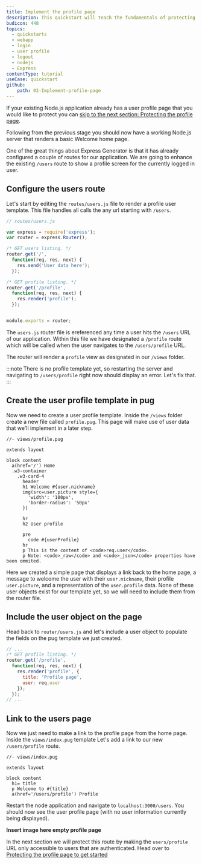 ```yaml
---
title: Implement the profile page
description: This quickstart will teach the fundamentals of protecting parts of a Node.js application. We'll use Auth0 to greatly speed up the implementation of a user system.
budicon: 448
topics:
  - quickstarts
  - webapp
  - login
  - user profile
  - logout
  - nodejs
  - Express
contentType: tutorial
useCase: quickstart
github:
    path: 02-Implement-profile-page
---
```


If your existing Node.js application already has a user profile page that you would like to protect you can [skip to the next section: Protecting the profile page](/docs/quickstart/webapp/nodejs2/03-Protect-profile-page).

Following from the previous stage you should now have a working Node.js server that renders a basic Welcome home page.

One of the great things about Express Generator is that it has already configured a couple of routes for our application. We are going to enhance the existing `/users` route to show a profile screen for the currently logged in user.

## Configure the users route

Let's start by editing the `routes/users.js` file to render a profile user template. This file handles all calls the any url starting with `/users`.

```javascript
// routes/users.js

var express = require('express');
var router = express.Router();

/* GET users listing. */
router.get('/', 
  function(req, res, next) {
    res.send('User data here');
  });

/* GET profile listing. */
router.get('/profile', 
  function(req, res, next) {
    res.render('profile');
  });


module.exports = router;

```

The `users.js` router file is ereferenced any time a user hits the `/users` URL of our application. Within this file we have designated a `/profile` route which will be called when the user navigates to the `/users/profile` URL.

The router will render a `profile` view as designated in our `/views` folder. 

:::note
There is no profile template yet, so restarting the server and navigating to `/users/profile` right now should display an error. Let's fix that.
:::

## Create the user profile template in pug

Now we need to create a user profile template. Inside the `/views` folder create a new file called `profile.pug`. This page will make use of user data that we'll implement in a later step.

```pug
//- views/profile.pug

extends layout

block content
  a(href='/') Home
  .w3-container
    .w3-card-4
      header
      h1 Welcome #{user.nickname}
      img(src=user.picture style={
        'width': '100px', 
        'border-radius': '50px'
      })

      hr
      h2 User profile

      pre
        code #{userProfile}
      hr
      p This is the content of <code>req.user</code>.
      p Note: <code>_raw</code> and <code>_json</code> properties have been ommited.
``` 

Here we created a simple page that displays a link back to the home page, a message to welcome the user with their `user.nickname`, their profile `user.picture`, and a representation of the `user.profile` data. None of these user objects exist for our template yet, so we will need to include them from the router file.

## Include the user object on the page

Head back to `router/users.js` and let's include a user object to populate the fields on the pug template we just created.

```javascript
// ...
/* GET profile listing. */
router.get('/profile', 
  function(req, res, next) {
    res.render('profile', {
      title: 'Profile page',
      user: req.user
    });
  });
// ...
```

## Link to the users page

Now we just need to make a link to the profile page from the home page. Inside the `views/index.pug` template Let's add a link to our new `/users/profile` route.
```pug
//- views/index.pug

extends layout

block content
  h1= title
  p Welcome to #{title}
  a(href='/users/profile') Profile
```

Restart the node application and navigate to `localhost:3000/users`. You should now see the user profile page (with no user information currently being displayed).

**Insert image here empty profile page**

In the next section we will protect this route by making the `users/profile` URL only accessible to users that are authenticated. Head over to [Protecting the profile page to get started](/docs/quickstart/webapp/nodejs2/03-Protect-profile-page)

